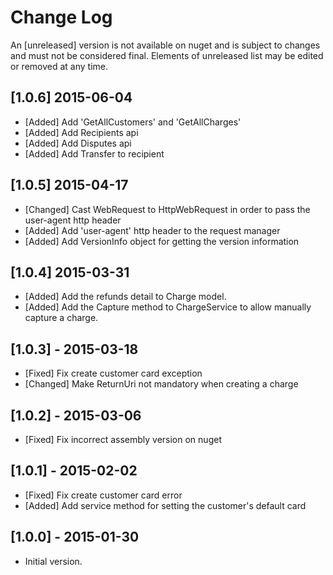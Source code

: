 # Change Log

An [unreleased] version is not available on nuget and is subject to changes and must not be considered final. Elements of unreleased list may be edited or removed at any time.

## [1.0.6] 2015-06-04

- [Added] Add 'GetAllCustomers' and 'GetAllCharges'
- [Added] Add Recipients api
- [Added] Add Disputes api
- [Added] Add Transfer to recipient

## [1.0.5] 2015-04-17

- [Changed] Cast WebRequest to HttpWebRequest in order to pass the user-agent http header
- [Added] Add 'user-agent' http header to the request manager
- [Added] Add VersionInfo object for getting the version information

## [1.0.4] 2015-03-31

- [Added] Add the refunds detail to Charge model. 
- [Added] Add the Capture method to ChargeService to allow manually capture a charge.

## [1.0.3] - 2015-03-18

- [Fixed] Fix create customer card exception
- [Changed] Make ReturnUri not mandatory when creating a charge

## [1.0.2] - 2015-03-06

- [Fixed] Fix incorrect assembly version on nuget

## [1.0.1] - 2015-02-02

- [Fixed] Fix create customer card error
- [Added] Add service method for setting the customer's default card

## [1.0.0] - 2015-01-30

- Initial version.
